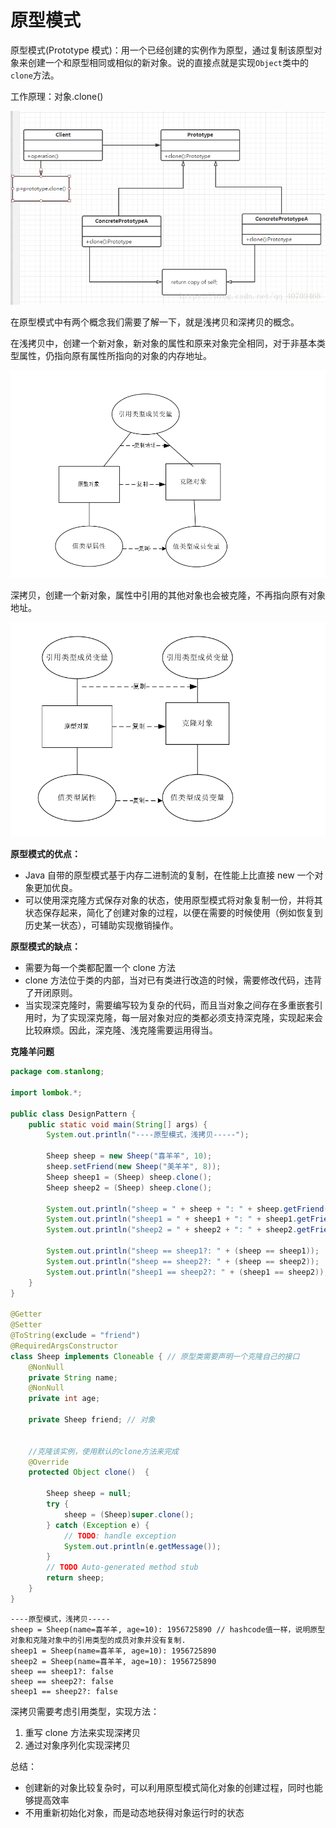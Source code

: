 # 原型模式

原型模式(Prototype 模式)：用一个已经创建的实例作为原型，通过复制该原型对象来创建一个和原型相同或相似的新对象。说的直接点就是实现`Object`类中的`clone`方法。



工作原理：对象.clone()

![](../doc/10.png)

在原型模式中有两个概念我们需要了解一下，就是浅拷贝和深拷贝的概念。

在浅拷贝中，创建一个新对象，新对象的属性和原来对象完全相同，对于非基本类型属性，仍指向原有属性所指向的对象的内存地址。

![](../doc/11.png)

深拷贝，创建一个新对象，属性中引用的其他对象也会被克隆，不再指向原有对象地址。

![](../doc/12.png)

**原型模式的优点：**

- Java 自带的原型模式基于内存二进制流的复制，在性能上比直接 new 一个对象更加优良。
- 可以使用深克隆方式保存对象的状态，使用原型模式将对象复制一份，并将其状态保存起来，简化了创建对象的过程，以便在需要的时候使用（例如恢复到历史某一状态），可辅助实现撤销操作。

**原型模式的缺点：**

- 需要为每一个类都配置一个 clone 方法
- clone 方法位于类的内部，当对已有类进行改造的时候，需要修改代码，违背了开闭原则。
- 当实现深克隆时，需要编写较为复杂的代码，而且当对象之间存在多重嵌套引用时，为了实现深克隆，每一层对象对应的类都必须支持深克隆，实现起来会比较麻烦。因此，深克隆、浅克隆需要运用得当。

**克隆羊问题**

```java
package com.stanlong;

import lombok.*;

public class DesignPattern {
    public static void main(String[] args) {
        System.out.println("----原型模式，浅拷贝-----");

        Sheep sheep = new Sheep("喜羊羊", 10);
        sheep.setFriend(new Sheep("美羊羊", 8));
        Sheep sheep1 = (Sheep) sheep.clone();
        Sheep sheep2 = (Sheep) sheep.clone();

        System.out.println("sheep = " + sheep + ": " + sheep.getFriend().hashCode());
        System.out.println("sheep1 = " + sheep1 + ": " + sheep1.getFriend().hashCode());
        System.out.println("sheep2 = " + sheep2 + ": " + sheep2.getFriend().hashCode());

        System.out.println("sheep == sheep1?: " + (sheep == sheep1));
        System.out.println("sheep == sheep2?: " + (sheep == sheep2));
        System.out.println("sheep1 == sheep2?: " + (sheep1 == sheep2));
    }
}

@Getter
@Setter
@ToString(exclude = "friend")
@RequiredArgsConstructor
class Sheep implements Cloneable { // 原型类需要声明一个克隆自己的接口
    @NonNull
    private String name;
    @NonNull
    private int age;

    private Sheep friend; // 对象


    //克隆该实例，使用默认的clone方法来完成
    @Override
    protected Object clone()  {

        Sheep sheep = null;
        try {
            sheep = (Sheep)super.clone();
        } catch (Exception e) {
            // TODO: handle exception
            System.out.println(e.getMessage());
        }
        // TODO Auto-generated method stub
        return sheep;
    }
}
```

```
----原型模式，浅拷贝-----
sheep = Sheep(name=喜羊羊, age=10): 1956725890 // hashcode值一样，说明原型对象和克隆对象中的引用类型的成员对象并没有复制.
sheep1 = Sheep(name=喜羊羊, age=10): 1956725890
sheep2 = Sheep(name=喜羊羊, age=10): 1956725890
sheep == sheep1?: false
sheep == sheep2?: false
sheep1 == sheep2?: false
```

深拷贝需要考虑引用类型，实现方法：

1. 重写 clone 方法来实现深拷贝
2. 通过对象序列化实现深拷贝

总结：

- 创建新的对象比较复杂时，可以利用原型模式简化对象的创建过程，同时也能够提高效率
- 不用重新初始化对象，而是动态地获得对象运行时的状态